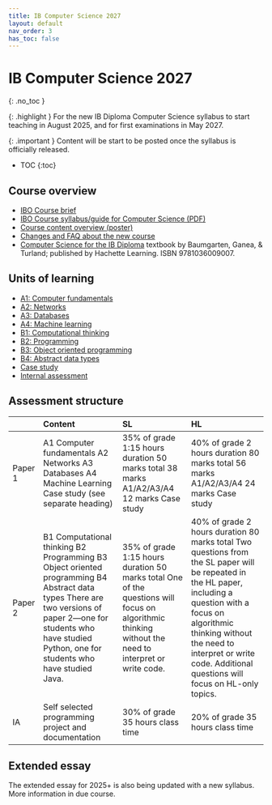 ```yaml
---
title: IB Computer Science 2027
layout: default
nav_order: 3
has_toc: false
---
```


# IB Computer Science 2027
{: .no_toc }

{: .highlight }
For the new IB Diploma Computer Science syllabus to start teaching in August 2025, and for first examinations in May 2027.

{: .important }
Content will be start to be posted once the syllabus is officially released. 

- TOC
{:toc} 

## Course overview

* [IBO Course brief](https://www.ibo.org/university-admission/latest-curriculum-updates/computer-science-updates/)
* [IBO Course syllabus/guide for Computer Science (PDF)](/assets/ib-compsci-2025.pdf)
* [Course content overview (poster)](https://pbaumgarten.com/assets/ib-course-overview-poster-2025.pdf)
* [Changes and FAQ about the new course](changes.html)
* [Computer Science for the IB Diploma](https://www.hachettelearning.com/computing-and-it/computer-science-for-the-ib-diploma) textbook by Baumgarten, Ganea, & Turland; published by Hachette Learning. ISBN 9781036009007.

## Units of learning

* [A1: Computer fundamentals](a1.html)
* [A2: Networks](a2.html)
* [A3: Databases](a3.html)
* [A4: Machine learning](a4.html)
* [B1: Computational thinking](b1.html)
* [B2: Programming](b2.html)
* [B3: Object oriented programming](b3.html)
* [B4: Abstract data types](b4.html)
* [Case study](case-study.html)
* [Internal assessment](internal-assessment.html)

## Assessment structure

|  | Content | SL | HL |
| :---- | :---- | :---- | :---- |
| Paper 1 | A1 Computer fundamentals A2 Networks A3 Databases A4 Machine Learning Case study (see separate heading) | 35% of grade 1:15 hours duration 50 marks total 38 marks A1/A2/A3/A4 12 marks Case study | 40% of grade 2 hours duration 80 marks total 56 marks A1/A2/A3/A4 24 marks Case study |
| Paper 2 | B1 Computational thinking B2 Programming B3 Object oriented programming B4 Abstract data types There are two versions of paper 2—one for students who have studied Python, one for students who have studied Java. | 35% of grade 1:15 hours duration 50 marks total One of the questions will focus on algorithmic thinking without the need to interpret or write code.  | 40% of grade 2 hours duration 80 marks total Two questions from the SL paper will be repeated in the HL paper, including a question with a focus on algorithmic thinking without the need to interpret or write code. Additional questions will focus on HL-only topics. |
| IA | Self selected programming project and documentation | 30% of grade 35 hours class time | 20% of grade 35 hours class time |

## Extended essay

The extended essay for 2025+ is also being updated with a new syllabus. More information in due course.
